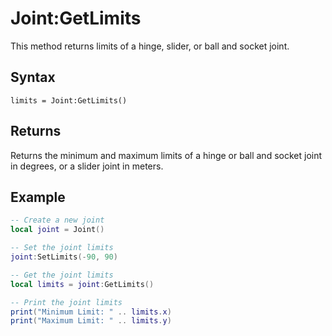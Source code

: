 # Joint:GetLimits

This method returns limits of a hinge, slider, or ball and socket joint.

## Syntax

`limits = Joint:GetLimits()`

## Returns

Returns the minimum and maximum limits of a hinge or ball and socket joint in degrees, or a slider joint in meters.

## Example

```lua
-- Create a new joint
local joint = Joint()

-- Set the joint limits
joint:SetLimits(-90, 90)

-- Get the joint limits
local limits = joint:GetLimits()

-- Print the joint limits
print("Minimum Limit: " .. limits.x)
print("Maximum Limit: " .. limits.y)
```